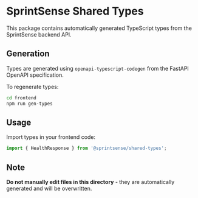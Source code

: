 # SprintSense Shared Types

This package contains automatically generated TypeScript types from the SprintSense backend API.

## Generation

Types are generated using `openapi-typescript-codegen` from the FastAPI OpenAPI specification.

To regenerate types:

```bash
cd frontend
npm run gen-types
```

## Usage

Import types in your frontend code:

```typescript
import { HealthResponse } from '@sprintsense/shared-types';
```

## Note

**Do not manually edit files in this directory** - they are automatically generated and will be overwritten.
